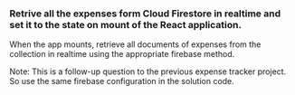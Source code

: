 ### Retrive all the expenses form Cloud Firestore in realtime and set it to the state on mount of the React application.

When the app mounts, retrieve all documents of expenses from the collection in realtime using the appropriate firebase method.

Note: This is a follow-up question to the previous expense tracker project. So use the same firebase configuration in the solution code.
